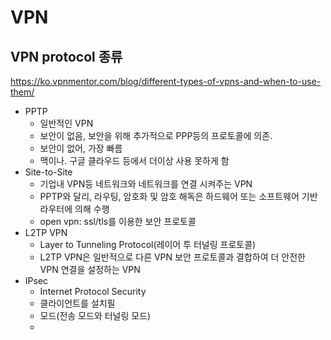 
# VPN


## VPN protocol 종류
https://ko.vpnmentor.com/blog/different-types-of-vpns-and-when-to-use-them/
- PPTP
  - 일반적인 VPN
  - 보안이 없음, 보안을 위해 추가적으로 PPP등의 프로토콜에 의존.
  - 보안이 없어, 가장 빠름
  - 맥이나. 구글 클라우드 등에서 더이상 사용 못하게 함
- Site-to-Site
  - 기업내 VPN등 네트워크와 네트워크를 연결 시켜주는 VPN
  - PPTP와 달리, 라우팅, 암호화 및 암호 해독은 하드웨어 또는 소프트웨어 기반 라우터에 의해 수행
  - open vpn: ssl/tls를 이용한 보안 프로토콜
- L2TP VPN
  - Layer to Tunneling Protocol(레이어 투 터널링 프로토콜)
  - L2TP VPN은 일반적으로 다른 VPN 보안 프로토콜과 결합하여 더 안전한 VPN 연결을 설정하는 VPN
- IPsec
  - Internet Protocol Security
  - 클라이언트를 설치필
  - 모드(전송 모드와 터널링 모드)
  - 